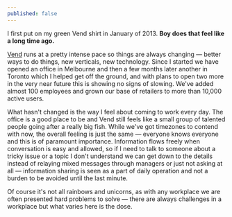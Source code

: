 ```yaml
---
published: false
---
```

I first put on my green Vend shirt in January of 2013. **Boy does that feel like a long time ago.**

[Vend](http://vendhq.com) runs at a pretty intense pace so things are always changing — better ways to do things, new verticals, new technology. Since I started we have opened an office in Melbourne and then a few months later another in Toronto which I helped get off the ground, and with plans to open two more in the very near future this is showing no signs of slowing. We've added almost 100 employees and grown our base of retailers to more than 10,000 active users.

What hasn't changed is the way I feel about coming to work every day. The office is a good place to be and Vend still feels like a small group of talented people going after a really big fish. While we've got timezones to contend with now, the overall feeling is just the same — everyone knows everyone and this is of paramount importance. Information flows freely when conversation is easy and allowed, so if I need to talk to someone about a tricky issue or a topic I don't understand we can get down to the details instead of relaying mixed messages through managers or just not asking at all — information sharing is seen as a part of daily operation and not a burden to be avoided until the last minute.

Of course it's not all rainbows and unicorns, as with any workplace we are often presented hard problems to solve — there are always challenges in a workplace but what varies here is the dose.